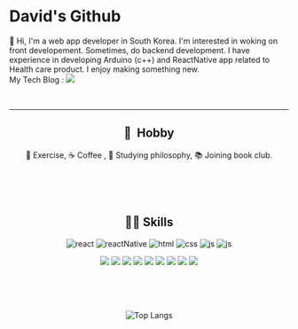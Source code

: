 

# David's Github

👋 Hi, I'm a web app developer in South Korea. 
I'm interested in woking on front developement. Sometimes, do backend development. 
I have experience in developing Arduino (c++) and ReactNative app related to Health care product.
I enjoy making something new.  
My Tech Blog : <a href="https://velog.io/@adguy"><img src="https://img.shields.io/badge/Velog-3DDC84?style=flat-square&logo=Blogger&logoColor=white"/></a>

<br/>

<div align="center">  

---
## 🎢 &nbsp;Hobby
💪 Exercise, ☕ Coffee , 🤔 Studying philosophy, 📚 Joining book club.

<br/><br/><br/>

## 🧑‍💻 Skills
![react](https://img.shields.io/badge/React-61DAFB?style=flat-square&logo=React&logoColor=black) 
![reactNative](https://img.shields.io/badge/ReactNative-61DAFB?style=flat-square&logo=React&logoColor=black) ![html](https://img.shields.io/badge/HTML5-E34F26?style=flat-square&logo=HTML5&logoColor=white) ![css](https://img.shields.io/badge/CSS3-1572B6?style=flat-square&logo=CSS3&logoColor=white) ![js](https://img.shields.io/badge/Javascript-F7DF1E?style=flat-square&logo=Javascript&logoColor=black) ![js](https://img.shields.io/badge/TypeScript-3178C6?style=flat-square&logo=TypeScript&logoColor=white)

<img src="https://img.shields.io/badge/node.js-339933?style=flat-square&logo=Node.js&logoColor=white"> <img src="https://img.shields.io/badge/spring-6DB33F?style=flat-square&logo=spring&logoColor=white">
 <img src="https://img.shields.io/badge/java-007396?style=flat-square&logo=java&logoColor=white"> <img src="https://img.shields.io/badge/c++-00599C?style=flat-square&logo=c%2B%2B&logoColor=white"> <img src="https://img.shields.io/badge/mysql-4479A1?style=flat-square&logo=mysql&logoColor=white"> <img src="https://img.shields.io/badge/mariaDB-003545?style=flat-square&logo=mariaDB&logoColor=white"> <img src="https://img.shields.io/badge/mongoDB-47A248?style=flat-square&logo=MongoDB&logoColor=white"> <img src="https://img.shields.io/badge/socket.io-010101?style=flat-square&logo=socket.io&logoColor=white">  <img src="https://img.shields.io/badge/linux-FCC624?style=flat-square&logo=linux&logoColor=black">

<br/><br/><br/>


![Top Langs](https://github-readme-stats.vercel.app/api/top-langs/?username=heedaelee&hide=Java,HTML,TeX&layout=compact&theme=react)

</div>
